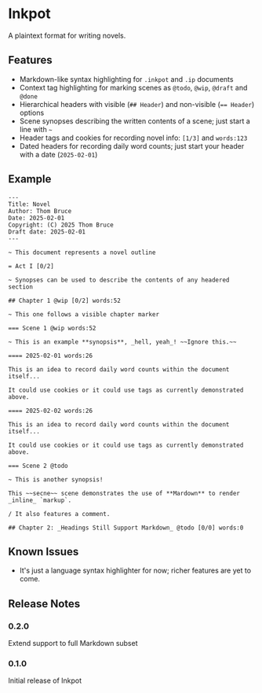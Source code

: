 # Inkpot

A plaintext format for writing novels.

## Features

- Markdown-like syntax highlighting for `.inkpot` and `.ip` documents
- Context tag highlighting for marking scenes as `@todo`, `@wip`, `@draft` and `@done`
- Hierarchical headers with visible (`## Header`) and non-visible (`== Header`) options
- Scene synopses describing the written contents of a scene; just start a line with `~`
- Header tags and cookies for recording novel info: `[1/3]` and `words:123`
- Dated headers for recording daily word counts; just start your header with a date (`2025-02-01`)

## Example

```
---
Title: Novel
Author: Thom Bruce
Date: 2025-02-01
Copyright: (C) 2025 Thom Bruce
Draft date: 2025-02-01
---

~ This document represents a novel outline

= Act I [0/2]

~ Synopses can be used to describe the contents of any headered section

## Chapter 1 @wip [0/2] words:52

~ This one follows a visible chapter marker

=== Scene 1 @wip words:52

~ This is an example **synopsis**, _hell, yeah_! ~~Ignore this.~~

==== 2025-02-01 words:26

This is an idea to record daily word counts within the document itself...

It could use cookies or it could use tags as currently demonstrated above.

==== 2025-02-02 words:26

This is an idea to record daily word counts within the document itself...

It could use cookies or it could use tags as currently demonstrated above.

=== Scene 2 @todo

~ This is another synopsis!

This ~~secne~~ scene demonstrates the use of **Mardown** to render _inline_ `markup`.

/ It also features a comment.

## Chapter 2: _Headings Still Support Markdown_ @todo [0/0] words:0
```

## Known Issues

- It's just a language syntax highlighter for now; richer features are yet to come.

## Release Notes

### 0.2.0

Extend support to full Markdown subset

### 0.1.0

Initial release of Inkpot
